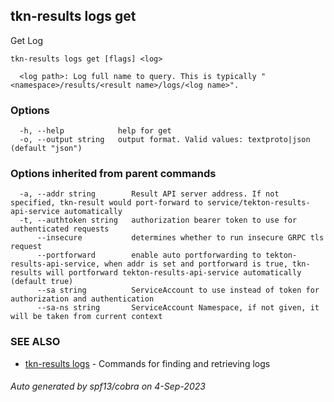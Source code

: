 ## tkn-results logs get

Get Log

```
tkn-results logs get [flags] <log>

  <log path>: Log full name to query. This is typically "<namespace>/results/<result name>/logs/<log name>".
```

### Options

```
  -h, --help            help for get
  -o, --output string   output format. Valid values: textproto|json (default "json")
```

### Options inherited from parent commands

```
  -a, --addr string        Result API server address. If not specified, tkn-result would port-forward to service/tekton-results-api-service automatically
  -t, --authtoken string   authorization bearer token to use for authenticated requests
      --insecure           determines whether to run insecure GRPC tls request
      --portforward        enable auto portforwarding to tekton-results-api-service, when addr is set and portforward is true, tkn-results will portforward tekton-results-api-service automatically (default true)
      --sa string          ServiceAccount to use instead of token for authorization and authentication
      --sa-ns string       ServiceAccount Namespace, if not given, it will be taken from current context
```

### SEE ALSO

* [tkn-results logs](tkn-results_logs.md)	 - Commands for finding and retrieving logs

###### Auto generated by spf13/cobra on 4-Sep-2023
